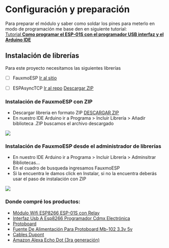 # Configuración y preparación  
Para preparar el módulo y saber como soldar los pines para meterlo en modo de programación me base den en siguiente tutorial:<br>
<a href="https://www.cdmxelectronica.com/producto/modulo-wifi-esp8266-esp-01s/#Tutorial-CDMXElectronica-INTESP" target="_blank">Tutorial <b>Como programar el ESP-01S con el programador USB interfaz y el Arduino IDE</b></a>

## Instalación de librerías

Para este proyecto necesitamos las siguientes librerías
- [ ] FauxmoESP <a href="https://bitbucket.org/xoseperez/fauxmoesp/src/master/" target="_blank">Ir al sitio</a>
- [ ] ESPAsyncTCP <a href="https://github.com/me-no-dev/ESPAsyncTCP" target="_blank">Ir al repo</a> <a href="https://github.com/me-no-dev/ESPAsyncTCP/archive/master.zip" target="_blank">Descargar ZIP</a>


### Instalación de FauxmoESP con ZIP
- Descargar libreria en formato ZIP <a href="http://downloads.arduino.cc/libraries/bitbucket.org/xoseperez/FauxmoESP-3.1.1.zip" target="_blank">DESCARGAR ZIP</a>
- En nuestro IDE Arduino ir a Programa > Incluir Librería > Añadir biblioteca .ZIP buscamos el archivo descargado
<img src="https://www.ardu-badge.com/add_zip.png">


### Instalación de FauxmoESP desde el administrador de librerías
- En nuestro IDE Arduino ir a Programa > Incluir Librería > Adminsitrar Bibliotecas...
- En el cuadro de busqueda ingresamos FauxmoESP
- Si la encuentra le damos click en Instalar, si no la encuentra deberás usar el paso de instalación con ZIP
<img src="https://www.ardu-badge.com/manage_libs.png">


### Donde compré los productos:
- <a href="https://articulo.mercadolibre.com.mx/MLM-679609594-modulo-wifi-esp8266-esp-01s-con-relevador-_JM" target="_blank">Módulo Wifi ESP8266 ESP-01S con Relay</a>
- <a href="https://articulo.mercadolibre.com.mx/MLM-634001762-interfaz-usb-a-esp8266-programador-cdmx-electronica-_JM" target="_blank">Interfaz Usb A Esp8266 Programador Cdmx Electrónica</a>
- <a href="https://articulo.mercadolibre.com.mx/MLM-657009652-protoboard-400-puntos-breadboard-_JM" target="_blank">Protoboard</a>
- <a href="https://articulo.mercadolibre.com.mx/MLM-674672577-fuente-de-alimentacion-para-protoboard-mb-102-33v-5v-_JM" target="_blank">Fuente De Alimentación Para Protoboard Mb-102 3.3v 5v</a>
- <a href="https://articulo.mercadolibre.com.mx/MLM-618752755-cables-jumpers-dupont-120-piezas-20-cm-proyectos-arduino-_JM" target="_blank">Cables Dupont</a>
- <a href="https://www.bestbuy.com.mx/p/amazon-echo-dot-3a-generacion-bocina-inteligente-con-alexa-negro-carbon/1000222122" target="_blank">Amazon Alexa Echo Dot (3ra generación)</a>

